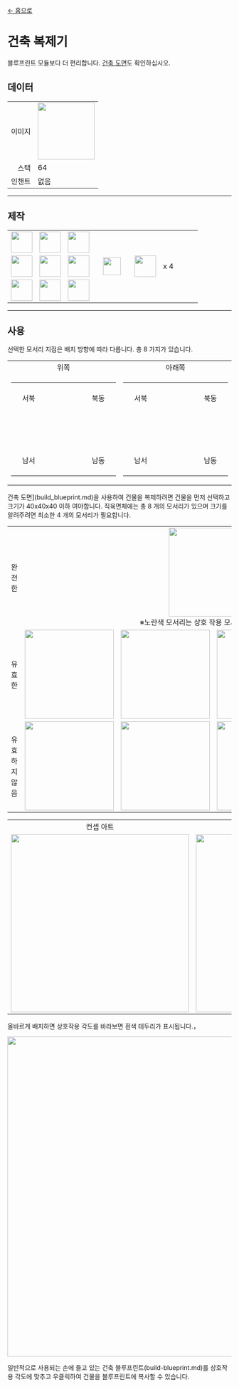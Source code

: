 [← 홈으로](../)
# 건축 복제기
블루프린트 모듈보다 더 편리합니다. [건축 도면](build_blueprint.md)도 확인하십시오.

## 데이터
<table>
    <tr><td align="end">이미지</td><td><img src="https://i.imgur.com/gs5l20b.png" width="128"/></td></tr>
    <tr><td align="end">스택</td><td>64</td></tr>
    <tr><td align="end">인챈트</td><td>없음</td></tr>
</table>

---

## 제작
<table>
    <tr><td><img src="https://i.imgur.com/ip72f4t.png" width="48"/></td><td><img src="https://i.imgur.com/ip72f4t.png" width="48"/></td><td><img src="https://i.imgur.com/ip72f4t.png" width="48"/></td><td colspan="3"></td></tr>
    <tr><td><img src="https://i.imgur.com/ip72f4t.png" width="48"/></td><td><img src="https://i.imgur.com/IWZz8YM.png" width="48"/></td><td><img src="https://i.imgur.com/ip72f4t.png" width="48"/></td><td width="70" align="center"><img src="https://i.imgur.com/VE0KqIE.png" width="40"/></td><td><img src="https://i.imgur.com/gs5l20b.png" width="48"/></td><td width="70">x 4</td></tr>
    <tr><td><img src="https://i.imgur.com/ip72f4t.png" width="48"/></td><td><img src="https://i.imgur.com/ip72f4t.png" width="48"/></td><td><img src="https://i.imgur.com/ip72f4t.png" width="48"/></td><td colspan="3"></td></tr>
</table>

---

## 사용
선택한 모서리 지점은 배치 방향에 따라 다릅니다. 총 8 가지가 있습니다.

<table>
    <tr><td align="center">위쪽</td><td align="center">아래쪽</td></tr>
    <tr>
        <td>
            <table>
                <tr><td align="center" width="70" height="70">서북</td><td align="center" width="70" height="70"></td><td align="center" width="70" height="70">북동</td></tr>
                <tr><td align="center" width="70" height="70"></td><td align="center" width="70" height="70"></td><td align="center" width="70" height="70"></td></tr>
                <tr><td align="center" width="70" height="70">남서</td><td align="center" width="70" height="70"></td><td align="center" width="70" height="70">남동</td></tr>
            </table>
        </td>
        <td>
            <table>
                <tr><td align="center" width="70" height="70">서북</td><td align="center" width="70" height="70"></td><td align="center" width="70" height="70">북동</td></tr>
                <tr><td align="center" width="70" height="70"></td><td align="center" width="70" height="70"></td><td align="center" width="70" height="70"></td></tr>
                <tr><td align="center" width="70" height="70">남서</td><td align="center" width="70" height="70"></td><td align="center" width="70" height="70">남동</td></tr>
            </table>
        </td>
    </tr>
</table>

건축 도면](build_blueprint.md)을 사용하여 건물을 복제하려면 건물을 먼저 선택하고 크기가 40x40x40 이하 여야합니다.
직육면체에는 총 8 개의 모서리가 있으며 크기를 알려주려면 최소한 4 개의 모서리가 필요합니다.

<table>
         <tr><td align="center">완전한</td><td colspan="4" align="center"><img src="https://i.imgur.com/tAiFpvW.png" width="200"/><br/>※노란색 모서리는 상호 작용 모서리를 나타냅니다.</td></tr>
         <tr><td align="center">유효한</td><td><img src="https://i.imgur.com/eSNuasK.png" width="200"/></td><td><img src="https://i.imgur.com/uBRIJ2Z.png" width="200"/></td><td><img src="https://i.imgur.com/oZw4Bf7.png" width="200"/></td><td><img src="https://i.imgur.com/BBhxgug.png" width="200"/></td></tr>
         <tr><td align="center">유효하지 않음</td><td><img src="https://i.imgur.com/Jbjb360.png" width="200"/></td><td><img src="https://i.imgur.com/psfXQyP.png" width="200"/></td><td><img src="https://i.imgur.com/egf7uuW.png" width="200"/></td><td><img src="https://i.imgur.com/8zyFdhi.png" width="200"/></td></tr>
</table>

<table>
    <tr><td align="center">컨셉 아트</td><td align="center">인게임</td></tr>
    <tr><td><img src="https://i.imgur.com/eSNuasK.png" width="400"/></td><td><img src="https://i.imgur.com/JngGfRt.png" width="400"/></td></tr>
</table>

올바르게 배치하면 상호작용 각도를 바라보면 흰색 테두리가 표시됩니다.，  

<img src="https://i.imgur.com/6Fmk6E3.png" width="720"/>

일반적으로 사용되는 손에 들고 있는 건축 블루프린트(build-blueprint.md)를 상호작용 각도에 맞추고 우클릭하여 건물을 블루프린트에 복사할 수 있습니다.
